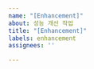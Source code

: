 ```yaml
---
name: "[Enhancement]"
about: 성능 개선 작업
title: "[Enhancement]"
labels: enhancement
assignees: ''

---
```



